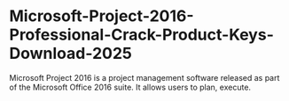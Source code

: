 # Microsoft-Project-2016-Professional-Crack-Product-Keys-Download-2025
Microsoft Project 2016 is a project management software released as part of the Microsoft Office 2016 suite. It allows users to plan, execute.
